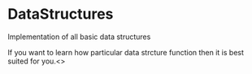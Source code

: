 # DataStructures
Implementation of all basic data structures

If you want to learn how particular data strcture function
then it is best suited for you.<>
